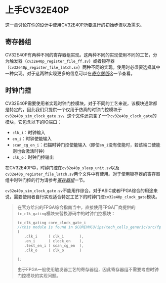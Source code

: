 # 上手CV32E40P

这一章讨论在你的设计中使用CV32E40P所要进行的初始步骤以及需求。



## 寄存器组

CV32E40P有两种不同的寄存器组实现。这两种不同的实现使用不同的工艺，分为触发器（`cv32e40p_register_file_ff.sv`）或者锁存器（`cv32e40p_register_file_latch.sv`）两种不同的实现。使用时必须要选择其中一种实现。对于这两种实现更多的信息可以在[*寄存器组*]()这一节查看。



## 时钟门控

CV32E40P需要使用者实现时钟门控模块。对于不同的工艺来说，该模块通常都是特定的，因此我们只提供一个仅用于仿真的时钟门控模块于`cv32e40p_sim_clock_gate.sv`。这个文件还包含了一个`cv32e40p_clock_gate`的模块，它包含以下的IO端口：

- `clk_i`：时钟输入
- `en_i`：时钟使能输入
- `scan_cg_en_i`：扫描时钟门控使能输入（即使`en_i`没有使能时，若该端口使能则也会激活时钟）
- `clk_o`：时钟门控输出

在CV32E40P中，时钟门控在`cv32e40p_sleep_unit.sv`以及`cv32e40p_register_file_latch.sv`两个文件中有使用。对于使用锁存器的寄存器组中时钟门控的行为请参考[*寄存器组*]()一节。

`cv32e40p_sim_clock_gate.sv`不能用作综合。对于ASIC或者FPGA综合的用途来说，需要使用者自行实现适合特定工艺下的时钟门控`cv32e40p_clock_gate`模块。

> 在官方给出的FPGA综合指南当中，直接使用FPGA厂商提供的`tc_clk_gating`模块来替换源码中的时钟门控模块：
>
> ```verilog
> tc_clk_gating core_clock_gate_i
> //this module is found in $COREVMCU/ips/tech_cells_generic/src/fpga/tc_clk_xilinx.sv
> (
>    .clk_i     ( clk_i       ),
>    .en_i      ( clock_en    ),
>    .test_en_i ( scan_cg_en  ),
>    .clk_o     ( clk_o       )
> 
> );
> ```
>
> 由于FPGA一般使用触发器工艺的寄存器组，因此寄存器组不需要考虑时钟门控模块的实现问题。